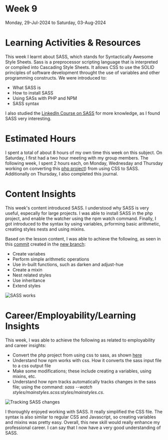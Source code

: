# Week 9
Monday, 29-Jul-2024 to Saturday, 03-Aug-2024

# Learning Activities & Resources
This week I learnt about SASS, which stands for Syntactically Awesome Style Sheets. Sass is a preprocessor scripting language that is interpreted or compiled into Cascading Style Sheets. It allows CSS to use the SOLID principles of software development throught the use of variables and other programming constructs. We were introduced to:
* What SASS is
* How to install SASS
* Using SASs with PHP and NPM
* SASS syntax

I also studied the [LinkedIn Course on SASS](https://www.linkedin.com/learning/sass-essential-training-15630917/) for more knowledge, as I found SASS very interesting.

# Estimated Hours
I spent a total of about 8 hours of my own time this week on this subject. On Saturday, I first had a two hour meeting with my group members. The following week, I spent 2 hours each, on Monday, Wednesday and Thursday working on converting this [php project](https://github.com/onegeniuslykdat/sample-cp5637-theadviceshop)) from using CSS to SASS. Additionally on Thursday, I also completed this journal.

# Content Insights
This week's content introduced SASS. I understood why SASS is very useful, especally for large projects. I was able to install SASS in the php project, and enable the watcher using the npm watch command. Finally, I got introduced to the syntax by using variables, prforming basic arithmetic, creating styles nests and using mixins.

Based on the lesson content, I was able to achieve the following, as seen in this [commit](https://github.com/onegeniuslykdat/sample-cp5637-theadviceshop/commit/05b6cc1aba2ae8635a58f8dc8ea04f3d3e9cc505) created in the [new branch](https://github.com/onegeniuslykdat/sample-cp5637-theadviceshop/tree/sassDemo):
* Create variabes
* Perform simple arithmetic operations
* Use in-built functions, such as darken and adjust-hue
* Create a mixin
* Nest related styles
* Use inheritance
* Extend styles

![SASS works](images/***)

# Career/Employability/Learning Insights
This week, I was able to achieve the following as related to employability and career insights:
* Convert the php project from using css to sass, as shown [here](https://github.com/onegeniuslykdat/sample-cp5637-theadviceshop)
* Understand how npm works with css. How it converts the sass input file to a css output file
* Make some modifications; these include creating a variables, using mixins, etc.
* Understand how npm tracks automatically tracks changes in the sass file; using the command: *sass --watch  styles/mainstyles.scss:styles/mainstyles.cs*.

![Tracking SASS changes](images/***)

I thoroughly enjoyed working with SASS. It really simplified the CSS file. The syntax is also similar to regular CSS and Javascript, so creating variables and mixins was pretty easy. Overall, this new skill would really enhance my professional career. I can say that I now have a very good understanding of SASS.
